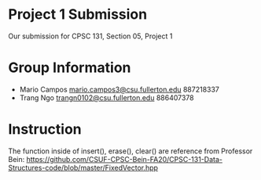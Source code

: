 # Project 1 Submission

Our submission for CPSC 131, Section 05, Project 1

# Group Information

* Mario Campos <mario.campos3@csu.fullerton.edu> 887218337
* Trang Ngo <trangn0102@csu.fullerton.edu> 886407378

# Instruction

The function inside of insert(), erase(), clear() are reference from Professor Bein: https://github.com/CSUF-CPSC-Bein-FA20/CPSC-131-Data-Structures-code/blob/master/FixedVector.hpp
